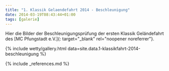 ```yaml
---
title: "1. Klassik Gelaendefahrt 2014 - Beschleunigung"
date: 2014-03-19T08:43:44+01:00
tags: [galerie]
---
```

Hier die Bilder der Beschleunigungsprüfung der ersten Klassik Geländefahrt des [MC Pfungstadt e.V.]{: target="_blank" rel="noopener noreferrer"}.

<!--more-->

{% include wetty/gallery.html data=site.data.1-klassikfahrt-2014-beschleunigung %}

{% include _references.md %}
